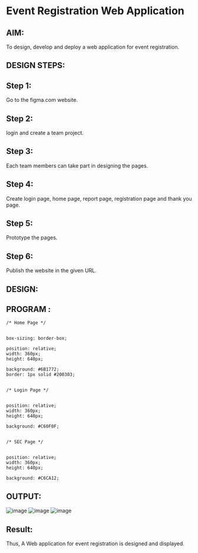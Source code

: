 # Event Registration Web Application

## AIM:
To design, develop and deploy a web application for event registration.

## DESIGN STEPS:

## Step 1:
Go to the figma.com website.

## Step 2:
login and create a team project.

## Step 3:
Each team members can take part in designing the pages.

## Step 4:
Create login page, home page, report page, registration page and thank you page.

## Step 5:
Prototype the pages.

## Step 6:
Publish the website in the given URL.



## DESIGN:

## PROGRAM :
```
/* Home Page */


box-sizing: border-box;

position: relative;
width: 360px;
height: 640px;

background: #6B1772;
border: 1px solid #200303;


/* Login Page */


position: relative;
width: 360px;
height: 640px;

background: #C60F0F;


/* SEC Page */


position: relative;
width: 360px;
height: 640px;

background: #C6CA12;
```
## OUTPUT:
![image](https://github.com/SivaMohan-cloud/event-registration/assets/121418870/368c267b-58d7-4c9a-88b5-86832a435e7d)
![image](https://github.com/SivaMohan-cloud/event-registration/assets/121418870/14853cf1-0b3c-4242-9ca3-ea23d7a225c9)
![image](https://github.com/SivaMohan-cloud/event-registration/assets/121418870/4ff74b03-1377-42e3-87cc-4c598f4ef65b)



## Result:
Thus, A Web application for event registration is designed and displayed.
